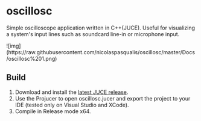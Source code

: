 # oscillosc
<p>Simple oscilloscope application written in C++(JUCE). Useful for visualizing a system's input lines such as soundcard line-in or microphone input.</p>
![img](https://raw.githubusercontent.com/nicolaspasqualis/oscillosc/master/Docs/oscillosc%201.png)
<h2>Build</h2>
<ol>
<li>Download and install the <a href="https://www.juce.com" rel="nofollow">latest JUCE release</a>.</li>
<li>Use the Projucer to open oscillosc.jucer and export the project to your IDE (tested only on Visual Studio and XCode).</li>
<li>Compile in Release mode x64.</li>
</ol>


